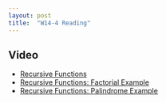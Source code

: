 ```yaml
---
layout: post
title:  "W14-4 Reading"
---
```


## Video

-  [Recursive Functions](https://www.youtube.com/watch?v=nXOk8BEaeaU)
-  [Recursive Functions: Factorial Example](https://www.youtube.com/watch?v=KqTiEpD0V4c)
-  [Recursive Functions: Palindrome Example](https://www.youtube.com/watch?v=lPEmmrZTYjA)
